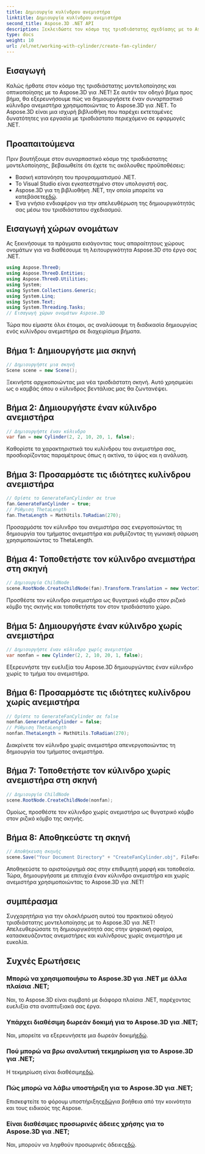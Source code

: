 ```yaml
---
title: Δημιουργία κυλίνδρου ανεμιστήρα
linktitle: Δημιουργία κυλίνδρου ανεμιστήρα
second_title: Aspose.3D .NET API
description: Ξεκλειδώστε τον κόσμο της τρισδιάστατης σχεδίασης με το Aspose.3D για .NET! Δημιουργήστε εκπληκτικούς κυλίνδρους ανεμιστήρα και χωρίς ανεμιστήρα χωρίς κόπο. Κατεβάστε τη δοκιμή σας τώρα.
type: docs
weight: 10
url: /el/net/working-with-cylinder/create-fan-cylinder/
---
```

## Εισαγωγή
Καλώς ήρθατε στον κόσμο της τρισδιάστατης μοντελοποίησης και οπτικοποίησης με το Aspose.3D για .NET! Σε αυτόν τον οδηγό βήμα προς βήμα, θα εξερευνήσουμε πώς να δημιουργήσετε έναν συναρπαστικό κύλινδρο ανεμιστήρα χρησιμοποιώντας το Aspose.3D για .NET. Το Aspose.3D είναι μια ισχυρή βιβλιοθήκη που παρέχει εκτεταμένες δυνατότητες για εργασία με τρισδιάστατο περιεχόμενο σε εφαρμογές .NET.
## Προαπαιτούμενα
Πριν βουτήξουμε στον συναρπαστικό κόσμο της τρισδιάστατης μοντελοποίησης, βεβαιωθείτε ότι έχετε τις ακόλουθες προϋποθέσεις:
- Βασική κατανόηση του προγραμματισμού .NET.
- Το Visual Studio είναι εγκατεστημένο στον υπολογιστή σας.
-  Aspose.3D για τη βιβλιοθήκη .NET, την οποία μπορείτε να κατεβάσετε[εδώ](https://releases.aspose.com/3d/net/).
- Ένα γνήσιο ενδιαφέρον για την απελευθέρωση της δημιουργικότητάς σας μέσω του τρισδιάστατου σχεδιασμού.
## Εισαγωγή χώρων ονομάτων
Ας ξεκινήσουμε τα πράγματα εισάγοντας τους απαραίτητους χώρους ονομάτων για να διαθέσουμε τη λειτουργικότητα Aspose.3D στο έργο σας .NET.
```csharp
using Aspose.ThreeD;
using Aspose.ThreeD.Entities;
using Aspose.ThreeD.Utilities;
using System;
using System.Collections.Generic;
using System.Linq;
using System.Text;
using System.Threading.Tasks;
// Εισαγωγή χώρων ονομάτων Aspose.3D
```
Τώρα που είμαστε όλοι έτοιμοι, ας αναλύσουμε τη διαδικασία δημιουργίας ενός κυλίνδρου ανεμιστήρα σε διαχειρίσιμα βήματα.
## Βήμα 1: Δημιουργήστε μια σκηνή
```csharp
// Δημιουργήστε μια σκηνή
Scene scene = new Scene();
```
Ξεκινήστε αρχικοποιώντας μια νέα τρισδιάστατη σκηνή. Αυτό χρησιμεύει ως ο καμβάς όπου ο κύλινδρος βεντάλιας μας θα ζωντανέψει.
## Βήμα 2: Δημιουργήστε έναν κύλινδρο ανεμιστήρα
```csharp
// Δημιουργήστε έναν κύλινδρο
var fan = new Cylinder(2, 2, 10, 20, 1, false);
```
Καθορίστε τα χαρακτηριστικά του κυλίνδρου του ανεμιστήρα σας, προσδιορίζοντας παραμέτρους όπως η ακτίνα, το ύψος και η ανάλυση.
## Βήμα 3: Προσαρμόστε τις ιδιότητες κυλίνδρου ανεμιστήρα
```csharp
// Ορίστε το GenerateFanCylinder σε true
fan.GenerateFanCylinder = true;
// Ρύθμιση ThetaLength
fan.ThetaLength = MathUtils.ToRadian(270);
```
Προσαρμόστε τον κύλινδρο του ανεμιστήρα σας ενεργοποιώντας τη δημιουργία του τμήματος ανεμιστήρα και ρυθμίζοντας τη γωνιακή σάρωση χρησιμοποιώντας το ThetaLength.
## Βήμα 4: Τοποθετήστε τον κύλινδρο ανεμιστήρα στη σκηνή
```csharp
// Δημιουργία ChildNode
scene.RootNode.CreateChildNode(fan).Transform.Translation = new Vector3(10, 0, 0);
```
Προσθέστε τον κύλινδρο ανεμιστήρα ως θυγατρικό κόμβο στον ριζικό κόμβο της σκηνής και τοποθετήστε τον στον τρισδιάστατο χώρο.
## Βήμα 5: Δημιουργήστε έναν κύλινδρο χωρίς ανεμιστήρα
```csharp
// Δημιουργήστε έναν κύλινδρο χωρίς ανεμιστήρα
var nonfan = new Cylinder(2, 2, 10, 20, 1, false);
```
Εξερευνήστε την ευελιξία του Aspose.3D δημιουργώντας έναν κύλινδρο χωρίς το τμήμα του ανεμιστήρα.
## Βήμα 6: Προσαρμόστε τις ιδιότητες κυλίνδρου χωρίς ανεμιστήρα
```csharp
// Ορίστε το GenerateFanCylinder σε false
nonfan.GenerateFanCylinder = false;
// Ρύθμιση ThetaLength
nonfan.ThetaLength = MathUtils.ToRadian(270);
```
Διακρίνετε τον κύλινδρο χωρίς ανεμιστήρα απενεργοποιώντας τη δημιουργία του τμήματος ανεμιστήρα.
## Βήμα 7: Τοποθετήστε τον κύλινδρο χωρίς ανεμιστήρα στη σκηνή
```csharp
// Δημιουργία ChildNode
scene.RootNode.CreateChildNode(nonfan);
```
Ομοίως, προσθέστε τον κύλινδρο χωρίς ανεμιστήρα ως θυγατρικό κόμβο στον ριζικό κόμβο της σκηνής.
## Βήμα 8: Αποθηκεύστε τη σκηνή
```csharp
// Αποθήκευση σκηνής
scene.Save("Your Document Directory" + "CreateFanCylinder.obj", FileFormat.WavefrontOBJ);
```
Αποθηκεύστε το αριστούργημά σας στην επιθυμητή μορφή και τοποθεσία. Τώρα, δημιουργήσατε με επιτυχία έναν κύλινδρο ανεμιστήρα και χωρίς ανεμιστήρα χρησιμοποιώντας το Aspose.3D για .NET!
## συμπέρασμα
Συγχαρητήρια για την ολοκλήρωση αυτού του πρακτικού οδηγού τρισδιάστατης μοντελοποίησης με το Aspose.3D για .NET! Απελευθερώσατε τη δημιουργικότητά σας στην ψηφιακή σφαίρα, κατασκευάζοντας ανεμιστήρες και κυλίνδρους χωρίς ανεμιστήρα με ευκολία.
## Συχνές Ερωτήσεις
### Μπορώ να χρησιμοποιήσω το Aspose.3D για .NET με άλλα πλαίσια .NET;
Ναι, το Aspose.3D είναι συμβατό με διάφορα πλαίσια .NET, παρέχοντας ευελιξία στα αναπτυξιακά σας έργα.
### Υπάρχει διαθέσιμη δωρεάν δοκιμή για το Aspose.3D για .NET;
 Ναι, μπορείτε να εξερευνήσετε μια δωρεάν δοκιμή[εδώ](https://releases.aspose.com/).
### Πού μπορώ να βρω αναλυτική τεκμηρίωση για το Aspose.3D για .NET;
 Η τεκμηρίωση είναι διαθέσιμη[εδώ](https://reference.aspose.com/3d/net/).
### Πώς μπορώ να λάβω υποστήριξη για το Aspose.3D για .NET;
 Επισκεφτείτε το φόρουμ υποστήριξης[εδώ](https://forum.aspose.com/c/3d/18)για βοήθεια από την κοινότητα και τους ειδικούς της Aspose.
### Είναι διαθέσιμες προσωρινές άδειες χρήσης για το Aspose.3D για .NET;
 Ναι, μπορούν να ληφθούν προσωρινές άδειες[εδώ](https://purchase.aspose.com/temporary-license/).